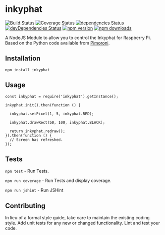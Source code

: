 # inkyphat
[![Build Status](https://travis-ci.org/pbertie/inkyphat-node.svg?branch=master)](https://travis-ci.org/pbertie/inkyphat-node) [![Coverage Status](https://coveralls.io/repos/github/pbertie/inkyphat-node/badge.svg?branch=master)](https://coveralls.io/github/pbertie/inkyphat-node?branch=master) [![dependencies Status](https://david-dm.org/pbertie/inkyphat/status.svg)](https://david-dm.org/pbertie/inkyphat) [![devDependencies Status](https://david-dm.org/pbertie/inkyphat/dev-status.svg)](https://david-dm.org/pbertie/inkyphat?type=dev) [![npm version](https://img.shields.io/npm/v/inkyphat.svg)](https://www.npmjs.com/package/inkyphat) [![npm downloads](https://img.shields.io/npm/dt/inkyphat.svg)](https://www.npmjs.com/package/inkyphat)

A NodeJS Module to allow you to control the Inkyphat for Raspberry Pi. Based on the Python code available from [Pimoroni](https://github.com/pimoroni/inky-phat).

## Installation

  `npm install inkyphat`

## Usage

    const inkyphat = require('inkyphat').getInstance();

    inkyphat.init().then(function () {

      inkyphat.setPixel(1, 5, inkyphat.RED);

      inkyphat.drawRect(50, 100, inkyphat.BLACK);

      return inkyphat.redraw();
    }).then(function () {
      // Screen has refreshed.
    });


## Tests

  `npm test` - Run Tests.

  `npm run coverage` - Run Tests and display coverage.

  `npm run jshint` - Run JSHint

## Contributing

In lieu of a formal style guide, take care to maintain the existing coding style. Add unit tests for any new or changed functionality. Lint and test your code.
